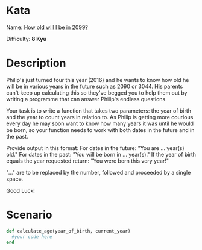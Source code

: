 # Kata
Name: [How old will I be in 2099?](https://www.codewars.com/kata/how-old-will-i-be-in-2099)

Difficulty: **8 Kyu**

# Description
Philip's just turned four this year (2016) and he wants to know how old he will be in various years in the future such as 2090 or 3044. His parents can't keep up calculating this so they've begged you to help them out by writing a programme that can answer Philip's endless questions.

Your task is to write a function that takes two parameters: the year of birth and the year to count years in relation to. As Philip is getting more courious every day he may soon want to know how many years it was until he would be born, so your function needs to work with both dates in the future and in the past.

Provide output in this format: For dates in the future: "You are ... year(s) old." For dates in the past: "You will be born in ... year(s)." If the year of birth equals the year requested return: "You were born this very year!"

"..." are to be replaced by the number, followed and proceeded by a single space.

Good Luck!

# Scenario
```ruby
def calculate_age(year_of_birth, current_year)
  #your code here
end
```